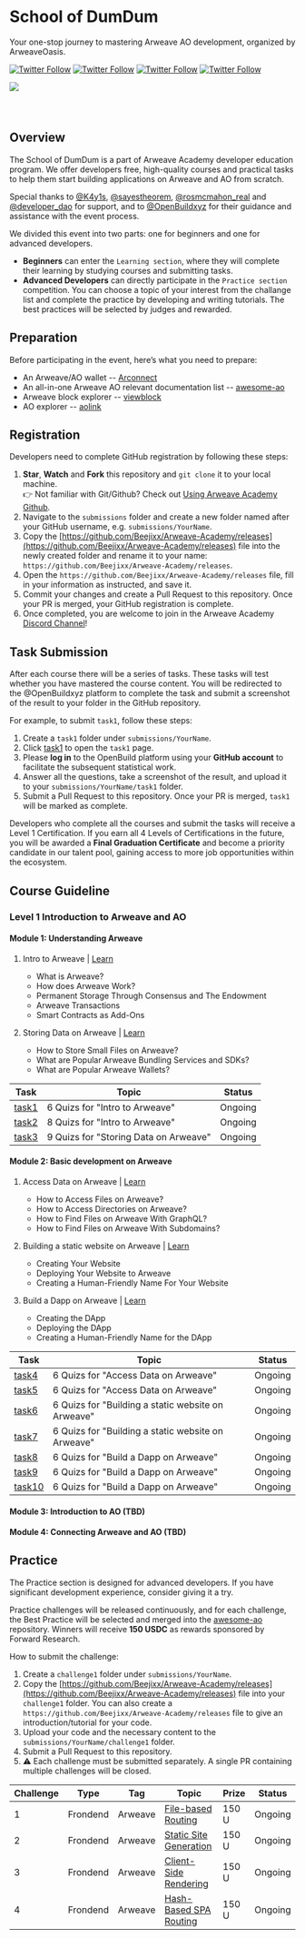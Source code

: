<!-- [中文](https://github.com/Beejixx/Arweave-Academy/releases) / English -->

# School of DumDum

<div>
  <p>
   Your one-stop journey to mastering Arweave AO development, organized by ArweaveOasis.
  </p>
  <p>
    <a href="https://github.com/Beejixx/Arweave-Academy/releases"><img alt="Twitter Follow" src="https://github.com/Beejixx/Arweave-Academy/releases"></a>
    <a href="https://github.com/Beejixx/Arweave-Academy/releases"><img alt="Twitter Follow" src="https://github.com/Beejixx/Arweave-Academy/releases"></a>
    <a href="https://github.com/Beejixx/Arweave-Academy/releases"><img alt="Twitter Follow" src="https://github.com/Beejixx/Arweave-Academy/releases"></a>
    <a href="https://github.com/Beejixx/Arweave-Academy/releases"><img alt="Twitter Follow" src="https://github.com/Beejixx/Arweave-Academy/releases"></a>
  </p>
  <img src="./doc/image/school%20of%https://github.com/Beejixx/Arweave-Academy/releases" style="margin: 0 auto 40px;" />
</div>

## Overview

The School of DumDum is a part of Arweave Academy developer education program. We offer developers free, high-quality courses and practical tasks to help them start building applications on Arweave and AO from scratch.  

Special thanks to [@K4y1s](https://github.com/Beejixx/Arweave-Academy/releases), [@sayestheorem](https://github.com/Beejixx/Arweave-Academy/releases), [@rosmcmahon_real](https://github.com/Beejixx/Arweave-Academy/releases) and [@developer_dao](https://github.com/Beejixx/Arweave-Academy/releases) for support, and to [@OpenBuildxyz](https://github.com/Beejixx/Arweave-Academy/releases) for their guidance and assistance with the event process.

We divided this event into two parts: one for beginners and one for advanced developers.

- **Beginners** can enter the `Learning section`, where they will complete their learning by studying courses and submitting tasks.
- **Advanced Developers** can directly participate in the `Practice section` competition. You can choose a topic of your interest from the challange list and complete the practice by developing and writing tutorials. The best practices will be selected by judges and rewarded.

## Preparation

Before participating in the event, here’s what you need to prepare:

- An Arweave/AO wallet -- [Arconnect](https://github.com/Beejixx/Arweave-Academy/releases)
- An all-in-one Arweave AO relevant documentation list -- [awesome-ao](https://github.com/Beejixx/Arweave-Academy/releases)
- Arweave block explorer -- [viewblock](https://github.com/Beejixx/Arweave-Academy/releases)
- AO explorer -- [aolink](https://github.com/Beejixx/Arweave-Academy/releases)

## Registration

Developers need to complete GitHub registration by following these steps:

1. **Star**, **Watch** and **Fork** this repository and `git clone` it to your local machine. <br> 👉 Not familiar with Git/Github? Check out [Using Arweave Academy Github](./doc/Using%20Arweave%20Academy%https://github.com/Beejixx/Arweave-Academy/releases).
2. Navigate to the `submissions` folder and create a new folder named after your GitHub username, e.g. `submissions/YourName`.
3. Copy the [https://github.com/Beejixx/Arweave-Academy/releases](https://github.com/Beejixx/Arweave-Academy/releases) file into the newly created folder and rename it to your name: `https://github.com/Beejixx/Arweave-Academy/releases`.
4. Open the `https://github.com/Beejixx/Arweave-Academy/releases` file, fill in your information as instructed, and save it.
5. Commit your changes and create a Pull Request to this repository. Once your PR is merged, your GitHub registration is complete.
6. Once completed, you are welcome to join in the Arweave Academy [Discord Channel](https://github.com/Beejixx/Arweave-Academy/releases)!

## Task Submission

After each course there will be a series of tasks. These tasks will test whether you have mastered the course content. You will be redirected to the @OpenBuildxyz platform to complete the task and submit a screenshot of the result to your folder in the GitHub repository.

For example, to submit `task1`, follow these steps:

1. Create a `task1` folder under `submissions/YourName`.
2. Click [task1](https://github.com/Beejixx/Arweave-Academy/releases) to open the `task1` page.
3. Please **log in** to the OpenBuild platform using your **GitHub account** to facilitate the subsequent statistical work.
4. Answer all the questions, take a screenshot of the result, and upload it to your `submissions/YourName/task1` folder.
5. Submit a Pull Request to this repository. Once your PR is merged, `task1` will be marked as complete.

Developers who complete all the courses and submit the tasks will receive a Level 1 Certification. If you earn all 4 Levels of Certifications in the future, you will be awarded a **Final Graduation Certificate** and become a priority candidate in our talent pool, gaining access to more job opportunities within the ecosystem.

## Course Guideline

### Level 1 Introduction to Arweave and AO

#### Module 1: Understanding Arweave

1. Intro to Arweave | [Learn](https://github.com/Beejixx/Arweave-Academy/releases)
    - What is Arweave?
    - How does Arweave Work?
    - Permanent Storage Through Consensus and The Endowment
    - Arweave Transactions
    - Smart Contracts as Add-Ons

2. Storing Data on Arweave | [Learn](https://github.com/Beejixx/Arweave-Academy/releases)
    - How to Store Small Files on Arweave?
    - What are Popular Arweave Bundling Services and SDKs?
    - What are Popular Arweave Wallets?

<!-- 3. Why should developers care about Arweave？| [Learn]() -->

| Task | Topic | Status |
|-------|-------|-------|
| [task1](https://github.com/Beejixx/Arweave-Academy/releases) | 6 Quizs for "Intro to Arweave" | Ongoing |
| [task2](https://github.com/Beejixx/Arweave-Academy/releases) | 8 Quizs for "Intro to Arweave" | Ongoing |
| [task3](https://github.com/Beejixx/Arweave-Academy/releases) | 9 Quizs for "Storing Data on Arweave" | Ongoing |

#### Module 2: Basic development on Arweave

1. Access Data on Arweave | [Learn](https://github.com/Beejixx/Arweave-Academy/releases)
    - How to Access Files on Arweave?
    - How to Access Directories on Arweave?
    - How to Find Files on Arweave With GraphQL?
    - How to Find Files on Arweave With Subdomains?

2. Building a static website on Arweave | [Learn](https://github.com/Beejixx/Arweave-Academy/releases)
    - Creating Your Website
    - Deploying Your Website to Arweave
    - Creating a Human-Friendly Name For Your Website

3. Build a Dapp on Arweave | [Learn](https://github.com/Beejixx/Arweave-Academy/releases)
    - Creating the DApp
    - Deploying the DApp
    - Creating a Human-Friendly Name for the DApp

| Task | Topic | Status |
|-------|-------|-------|
| [task4](https://github.com/Beejixx/Arweave-Academy/releases) | 6 Quizs for "Access Data on Arweave" | Ongoing |
| [task5](https://github.com/Beejixx/Arweave-Academy/releases) | 6 Quizs for "Access Data on Arweave" | Ongoing |
| [task6](https://github.com/Beejixx/Arweave-Academy/releases) | 6 Quizs for "Building a static website on Arweave" | Ongoing |
| [task7](https://github.com/Beejixx/Arweave-Academy/releases) | 6 Quizs for "Building a static website on Arweave" | Ongoing |
| [task8](https://github.com/Beejixx/Arweave-Academy/releases) | 6 Quizs for "Build a Dapp on Arweave" | Ongoing |
| [task9](https://github.com/Beejixx/Arweave-Academy/releases) | 6 Quizs for "Build a Dapp on Arweave" | Ongoing |
| [task10](https://github.com/Beejixx/Arweave-Academy/releases) | 6 Quizs for "Build a Dapp on Arweave" | Ongoing |

#### Module 3: Introduction to AO (TBD)  

#### Module 4: Connecting Arweave and AO (TBD)

## Practice

The Practice section is designed for advanced developers. If you have significant development experience, consider giving it a try.

Practice challenges will be released continuously, and for each challenge, the Best Practice will be selected and merged into the [awesome-ao](https://github.com/Beejixx/Arweave-Academy/releases) repository. Winners will receive **150 USDC** as rewards sponsored by Forward Research.

How to submit the challenge:

1. Create a `challenge1` folder under `submissions/YourName`.
2. Copy the [https://github.com/Beejixx/Arweave-Academy/releases](https://github.com/Beejixx/Arweave-Academy/releases) file into your `challenge1` folder. You can also create a `https://github.com/Beejixx/Arweave-Academy/releases` file to give an introduction/tutorial for your code.
3. Upload your code and the necessary content to the `submissions/YourName/challenge1` folder.
4. Submit a Pull Request to this repository.
5. ⚠️ Each challenge must be submitted separately. A single PR containing multiple challenges will be closed.

| Challenge | Type | Tag | Topic | Prize | Status |
|-------|--------|-------|-------|-------|-------|
|   1   | Frondend |  Arweave   | [File-based Routing](https://github.com/Beejixx/Arweave-Academy/releases) | 150 U | Ongoing |
|   2   | Frondend |  Arweave   | [Static Site Generation](https://github.com/Beejixx/Arweave-Academy/releases) | 150 U | Ongoing |
|   3   | Frondend |  Arweave   | [Client-Side Rendering](https://github.com/Beejixx/Arweave-Academy/releases) | 150 U | Ongoing |
|   4   | Frondend |  Arweave   | [Hash-Based SPA Routing](https://github.com/Beejixx/Arweave-Academy/releases) | 150 U | Ongoing |
